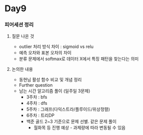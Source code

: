 # Day9

### 피어세션 정리

1. 질문 나온 것
    * outlier 처리 방식 차이 : sigmoid vs relu
    * 예측 오차와 표본 오차의 차이
    * 분류 문제에서 softmax로 데이터 X에서 특징 패턴을 찾는다는 의미
  
2. 논의한 내용
    * 동현님 활성 함수 비교 및 개념 정리 
    * Further question 
    * 남는 시간 알고리즘 풀이 (일주일 3문제) 
        * 3주차 : bfs
        * 4주차 : dfs
        * 5주차 : 그래프(다익스트라/플루이드/위상정렬)
        * 6주차 : 트리DP
        * 백준 골드 2~3 기준으로 문제 선별. 같은 문제 풀이 
            * 월화목 등 진행 예상 - 과제량에 따라 변동될 수 있음